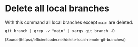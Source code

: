 # Delete all local branches

With this command all local branches except `main` are deleted.

```
git branch | grep -v "main" | xargs git branch -D
```

<small>
[Source](https://efficientcoder.net/delete-local-remote-git-branches/)
</small>
